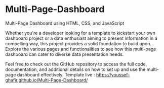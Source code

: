 # Multi-Page-Dashboard
Multi-Page Dashboard using HTML, CSS, and JavaScript

Whether you're a developer looking for a template to kickstart your own dashboard project or a data enthusiast aiming to present information in a compelling way, this project provides a solid foundation to build upon. Explore the various pages and functionalities to see how this multi-page dashboard can cater to diverse data presentation needs.

Feel free to check out the GitHub repository to access the full code, documentation, and additional details on how to set up and use the multi-page dashboard effectively.
Template live :
https://youssef-ghafir.github.io/Multi-Page-Dashboard/
